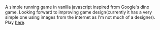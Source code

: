 A simple running game in vanilla javascript inspired from Google's dino game. Looking forward to improving game design(currently it has a very simple one using images from the internet as I'm not much of a designer). Play [here](https://dinorun.herokuapp.com).